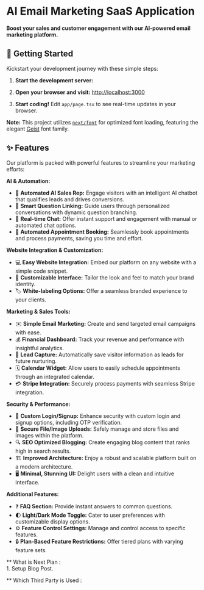# AI Email Marketing SaaS Application

**Boost your sales and customer engagement with our AI-powered email marketing platform.**

## 🚀 Getting Started

Kickstart your development journey with these simple steps:

1. **Start the development server:**
2. **Open your browser and visit:** [http://localhost:3000](http://localhost:3000)

3. **Start coding!** Edit `app/page.tsx` to see real-time updates in your browser.

**Note:** This project utilizes [`next/font`](https://nextjs.org/docs/app/building-your-application/optimizing/fonts) for optimized font loading, featuring the elegant [Geist](https://vercel.com/font) font family.

## ✨ Features

Our platform is packed with powerful features to streamline your marketing efforts:

**AI & Automation:**

* 🤖 **Automated AI Sales Rep:** Engage visitors with an intelligent AI chatbot that qualifies leads and drives conversions.
* 🧠 **Smart Question Linking:** Guide users through personalized conversations with dynamic question branching.
* 💬 **Real-time Chat:** Offer instant support and engagement with manual or automated chat options.
* 📅 **Automated Appointment Booking:** Seamlessly book appointments and process payments, saving you time and effort.

**Website Integration & Customization:**

* 💻 **Easy Website Integration:** Embed our platform on any website with a simple code snippet.
* 🎨 **Customizable Interface:** Tailor the look and feel to match your brand identity.
* 🏷️ **White-labeling Options:** Offer a seamless branded experience to your clients.

**Marketing & Sales Tools:**

* ✉️ **Simple Email Marketing:** Create and send targeted email campaigns with ease.
* 💰 **Financial Dashboard:** Track your revenue and performance with insightful analytics.
* 💾 **Lead Capture:** Automatically save visitor information as leads for future nurturing.
* 🗓️ **Calendar Widget:** Allow users to easily schedule appointments through an integrated calendar.
* 💳 **Stripe Integration:** Securely process payments with seamless Stripe integration.

**Security & Performance:**

* 🔐 **Custom Login/Signup:** Enhance security with custom login and signup options, including OTP verification.
* 📲 **Secure File/Image Uploads:** Safely manage and store files and images within the platform.
* 🔍 **SEO Optimized Blogging:** Create engaging blog content that ranks high in search results.
* 🏗️ **Improved Architecture:** Enjoy a robust and scalable platform built on a modern architecture.
* 🖥️ **Minimal, Stunning UI:** Delight users with a clean and intuitive interface.

**Additional Features:**

* ❓ **FAQ Section:** Provide instant answers to common questions.
* 🌓 **Light/Dark Mode Toggle:** Cater to user preferences with customizable display options.
* ⚙️ **Feature Control Settings:** Manage and control access to specific features.
* 🔒 **Plan-Based Feature Restrictions:** Offer tiered plans with varying feature sets.

** What is Next Plan :  
    1. Setup Blog Post. 

** Which Third Party is Used : 
